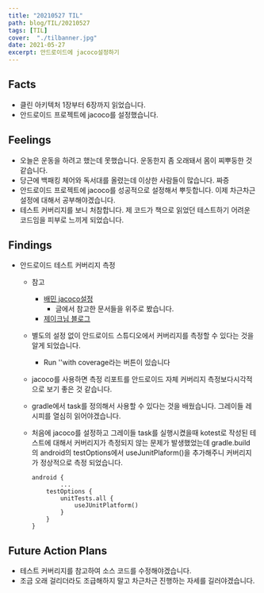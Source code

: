 ```yaml
---
title: "20210527 TIL"
path: blog/TIL/20210527
tags: [TIL]
cover:  "./tilbanner.jpg"
date: 2021-05-27
excerpt: 안드로이드에 jacoco설정하기
---
```


## Facts

* 클린 아키텍처 1장부터 6장까지 읽었습니다.
* 안드로이드 프로젝트에 jacoco를 설정했습니다. 

## Feelings

* 오늘은 운동을 하려고 했는데 못했습니다. 운동한지 좀 오래돼서 몸이 찌뿌둥한 것 같습니다.
* 당근에 백패킹 체어와 독서대를 올렸는데 이상한 사람들이 많습니다. 짜증
* 안드로이드 프로젝트에 jacoco를 성공적으로 설정해서 뿌듯합니다. 이제 차근차근 설정에 대해서 공부해야겠습니다. 
* 테스트 커버리지를 보니 처참합니다. 제 코드가 책으로 읽었던 테스트하기 어려운 코드임을 피부로 느끼게 되었습니다. 

## Findings

* 안드로이드 테스트 커버리지 측정 

  * 참고

    * [배민 jacoco설정](https://woowabros.github.io/experience/2020/02/02/jacoco-config-on-gradle-project.html)
      * 글에서 참고한 문서들을 위주로 봤습니다. 
    * [제이크님 블로그](https://jkroh.tistory.com/19)

  * 별도의 설정 없이 안드로이드 스튜디오에서 커버리지를 측정할 수 있다는 것을 알게 되었습니다. 

    * Run ''with coverage라는 버튼이 있습니다

  * jacoco를 사용하면 측정 리포트를 안드로이드 자체 커버리지 측정보다시각적으로 보기 좋은 것 같습니다. 

  * gradle에서 task를 정의해서 사용할 수 있다는 것을 배웠습니다. 그레이들 레시피를 열심히 읽어야겠습니다. 

  * 처음에 jacoco를 설정하고 그레이들 task를 실행시켰을때 kotest로 작성된 테스트에 대해서 커버리지가 측정되지 않는 문제가 발생했었는데 gradle.build 의 android의 testOptions에서 useJunitPlaform()을 추가해주니 커버리지가 정상적으로 측정 되었습니다. 

    ``` gr
    android {
    		...
        testOptions {
            unitTests.all {
                useJUnitPlatform()
            }
        }
    }
    ```

## Future Action Plans

- 테스트 커버리지를 참고하여 소스 코드를 수정해야겠습니다. 
- 조금 오래 걸리더라도 조급해하지 말고 차근차근 진행하는 자세를 길러야겠습니다.